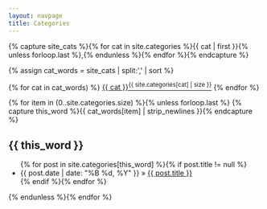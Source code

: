 ```yaml
---
layout: navpage
title: Categories
---
```


<!-- Adapted from https://github.com/LanyonM/lanyonm.github.io/blob/master/tags.html -->

{% capture site_cats %}{% for cat in site.categories %}{{ cat | first }}{% unless forloop.last %},{% endunless %}{% endfor %}{% endcapture %}
<!-- site_cats: {{ site_cats }} -->
{% assign cat_words = site_cats | split:',' | sort %}
<!-- cat_words: {{ cat_words }} -->

<div id="categories">
  {% for cat in cat_words) %}
    <a href="#{{ cat | cgi_escape }}">{{ cat }}<sup>{{ site.categories[cat] | size }}</sup></a>
  {% endfor %}


  {% for item in (0..site.categories.size) %}{% unless forloop.last %}
    {% capture this_word %}{{ cat_words[item] | strip_newlines }}{% endcapture %}
  <h2 id="{{ this_word | cgi_escape }}">{{ this_word }}</h2>
  <ul class="posts">
    {% for post in site.categories[this_word] %}{% if post.title != null %}
    <li itemscope><span class="entry-date"><time datetime="{{ post.date | date_to_xmlschema }}" itemprop="datePublished">{{ post.date | date: "%B %d, %Y" }}</time></span> &raquo; <a href="{{ post.url }}">{{ post.title }}</a></li>
    {% endif %}{% endfor %}
  </ul>
  {% endunless %}{% endfor %}
</div>